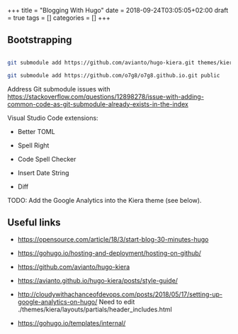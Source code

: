 +++
title = "Blogging With Hugo"
date = 2018-09-24T03:05:05+02:00
draft = true
tags = []
categories = []
+++

## Bootstrapping

```bash

git submodule add https://github.com/avianto/hugo-kiera.git themes/kiera

git submodule add https://github.com/o7g8/o7g8.github.io.git public

```

Address Git submodule issues with <https://stackoverflow.com/questions/12898278/issue-with-adding-common-code-as-git-submodule-already-exists-in-the-index>

Visual Studio Code extensions:

* Better TOML

* Spell Right

* Code Spell Checker

* Insert Date String

* Diff

TODO: Add the Google Analytics into the Kiera theme (see below).

## Useful links

* <https://opensource.com/article/18/3/start-blog-30-minutes-hugo>

* <https://gohugo.io/hosting-and-deployment/hosting-on-github/>

* <https://github.com/avianto/hugo-kiera>

* <https://avianto.github.io/hugo-kiera/posts/style-guide/>

* <http://cloudywithachanceofdevops.com/posts/2018/05/17/setting-up-google-analytics-on-hugo/> Need to edit ./themes/kiera/layouts/partials/header_includes.html

* <https://gohugo.io/templates/internal/>